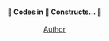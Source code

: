 <h4 align="center">
	🚧  Codes in 🚀 Constructs...  🚧
</h4>

<p align="center">
 <a href="https://www.linkedin.com/in/andrefilipefonsecaborba/">Author</a>
</p>
